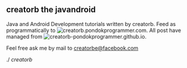 creatorb the javandroid
-----------------------

Java and Android Development tutorials written by creatorb. Feed as programmatically to ![creatorb.pondokprogrammer.com](http://creatorb.pondokprogrammer.com). All post have managed from ![creatorb-pondokprogrammer.github.io](http://creatorb-pondokprogrammer.github.io).

Feel free ask me by mail to creatorbe@facebook.com

./ *creatorb*
